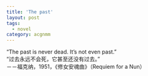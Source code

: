 ```yaml
---
title: 'The past'
layout: post
tags:
  - novel
category: acgnmm
---
```

“The past is never dead. It’s not even past.”  
“过去永远不会死，它甚至还没有过去。”  
－－福克纳，1951，《修女安魂曲》（Requiem for a Nun）
